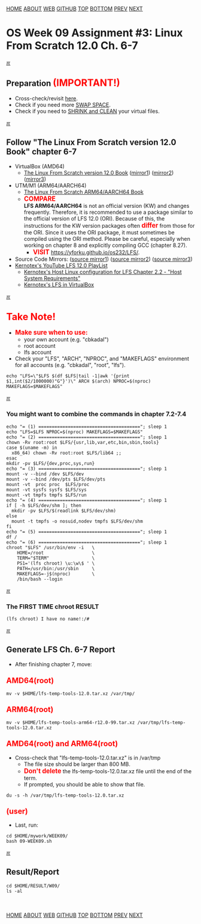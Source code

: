 ---
---
[HOME](index.md)
[ABOUT](README.md)
[WEB](https://osp4diss.vlsm.org/)
[GITHUB](https://github.com/os2xx/osp4diss/)
[TOP](#)
[BOTTOM](#endofpage)
[PREV](W09-02.md)
[NEXT](W09-04.md)

# OS Week 09 Assignment #3: Linux From Scratch 12.0 Ch. 6-7

[&#x213C;](#endofpage)<br id="idx00">
## Preparation <span style="color:red; font-weight:bold; font-size:larger;">(IMPORTANT!)</span>

* Cross-check/revisit [here](W09-02.md#idx05).
* Check if you need more [SWAP SPACE](osp-125.md).
* Check if you need to [SHRINK and CLEAN](osp-126.md) your virtual files.

[&#x213C;](#)<br id="idx01">
## Follow "The Linux From Scratch version 12.0 Book" chapter 6-7
* VirtualBox (AMD64)
  * [The Linux From Scratch version 12.0 Book](https://www.linuxfromscratch.org/lfs/view/12.0/)
  ([mirror1](https://lfs.mirrors.hoobly.com/lfs/view/12.0/))
  ([mirror2](https://lfs-hk.koddos.net/lfs/view/12.0/))
  ([mirror3](https://lfs.opensource.foundation/lfs/view/12.0/))
* UTM/M1 (ARM64/AARCH64)
  * [The Linux From Scratch ARM64/AARCH64 Book](https://www.linuxfromscratch.org/~xry111/lfs/view/arm64/)
  * <span style="color:red; font-weight:bold; font-size:larger;">COMPARE</span><br>
    <b>LFS ARM64/AARCH64</b> is not an official version (KW) and changes frequently.
    Therefore, it is recommended to use a package similar to the official version of LFS 12.0 (ORI).
    Because of this, the instructions for the KW version packages often
    <span style="color:red; font-weight:bold; font-size:larger;">differ</span>
    from those for the ORI.  Since it uses the ORI package, it must sometimes be compiled using the ORI method.
    Please be careful, especially when working on chapter 8 and explicitly compiling GCC (chapter 8.27).
    * <span style="color:red; font-weight:bold; font-size:larger;">VISIT</span>
      <https://yforku.github.io/os232/LFS/>.
* Source Code Mirrors:
  ([source mirror1](https://lfs.gnlug.org/pub/lfs/lfs-packages/12.0/))
  ([source mirror2](https://mirror.fileplanet.com/lfs/pub/lfs/lfs-packages/12.0/))
  ([source mirror3](https://mirror.koddos.net/lfs/lfs-packages/12.0/))
* [Kernotex's YouTube LFS 12.0 PlayList](https://www.youtube.com/playlist?list=PLyc5xVO2uDsA5QPbtj_eYU8J0qrvU6315)
  * [Kernotex's Host Linux configuration for LFS Chapter 2.2 - "Host System Requirements"](https://www.youtube.com/playlist?list=PLyc5xVO2uDsCQChvKRDhF-cvsguDfd-y2)
  * [Kernotex's LFS in VirtualBox](https://www.youtube.com/playlist?list=PLyc5xVO2uDsB4gJ2dPySvs2eK_roFwKeb)

[&#x213C;](#)<br id="idx02">
## <span style="color:red; font-weight:bold; font-size:larger;">Take Note!</span>
* <span style="color:red; font-weight:bold; font-size:larger;">Make sure when to use:</span>
  * your own account (e.g. "cbkadal")
  * root account
  * lfs account
* Check your "LFS", "ARCH", "NPROC", and "MAKEFLAGS" environment for all accounts (e.g. "cbkadal", "root", "lfs").

```
echo "LFS=\"$LFS $(df $LFS|tail -1|awk '{print $1,int($2/1000000)"G"}')\" ARCH $(arch) NPROC=$(nproc) MAKEFLAGS=$MAKEFLAGS"

```

[&#x213C;](#)<br id="idx03">
### You might want to combine the commands in chapter 7.2-7.4

```
echo "= (1) ======================================"; sleep 1
echo "LFS=$LFS NPROC=$(nproc) MAKEFLAGS=$MAKEFLAGS"
echo "= (2) ======================================"; sleep 1
chown -Rv root:root $LFS/{usr,lib,var,etc,bin,sbin,tools}
case $(uname -m) in
  x86_64) chown -Rv root:root $LFS/lib64 ;;
esac
mkdir -pv $LFS/{dev,proc,sys,run}
echo "= (3) ======================================"; sleep 1
mount -v --bind /dev $LFS/dev
mount -v --bind /dev/pts $LFS/dev/pts
mount -vt  proc proc  $LFS/proc
mount -vt sysfs sysfs $LFS/sys
mount -vt tmpfs tmpfs $LFS/run
echo "= (4) ======================================"; sleep 1
if [ -h $LFS/dev/shm ]; then
  mkdir -pv $LFS/$(readlink $LFS/dev/shm)
else
  mount -t tmpfs -o nosuid,nodev tmpfs $LFS/dev/shm
fi
echo "= (5) ======================================"; sleep 1
df /
echo "= (6) ======================================"; sleep 1
chroot "$LFS" /usr/bin/env -i   \
    HOME=/root                  \
    TERM="$TERM"                \
    PS1='(lfs chroot) \u:\w\$ ' \
    PATH=/usr/bin:/usr/sbin     \
    MAKEFLAGS=-j$(nproc)        \
    /bin/bash --login

```

[&#x213C;](#)<br id="idx04">
### The FIRST TIME chroot RESULT

```
(lfs chroot) I have no name!:/#

```

[&#x213C;](#)<br id="idx05">
## Generate LFS Ch. 6-7 Report

* After finishing chapter 7, move:

### <span style="color:red; font-weight:bold; font-size:larger;">AMD64(root)</span>

```
mv -v $HOME/lfs-temp-tools-12.0.tar.xz /var/tmp/

```

### <span style="color:red; font-weight:bold; font-size:larger;">ARM64(root)</span>

```
mv -v $HOME/lfs-temp-tools-arm64-r12.0-99.tar.xz /var/tmp/lfs-temp-tools-12.0.tar.xz

```

### <span style="color:red; font-weight:bold; font-size:larger;">AMD64(root) and ARM64(root)</span>

* Cross-check that "lfs-temp-tools-12.0.tar.xz" is in /var/tmp
  * The file size should be larger than 800 MB.
  * <span style="color:red; font-weight:bold; font-size:larger;">Don't delete</span>
    the lfs-temp-tools-12.0.tar.xz file until the end of the term.
  * If prompted, you should be able to show that file.

```
du -s -h /var/tmp/lfs-temp-tools-12.0.tar.xz

```

### <span style="color:red; font-weight:bold; font-size:larger;">(user)</span>
* Last, run:

```
cd $HOME/mywork/WEEK09/
bash 09-WEEK09.sh

```

[&#x213C;](#)<br id="idx06">
## Result/Report

```
cd $HOME/RESULT/W09/
ls -al

```

<br id="endofpage"><br>
[HOME](index.md)
[ABOUT](README.md)
[WEB](https://osp4diss.vlsm.org/)
[GITHUB](https://github.com/os2xx/osp4diss/)
[TOP](#)
[BOTTOM](#endofpage)
[PREV](W09-02.md)
[NEXT](W09-04.md)
<br>

